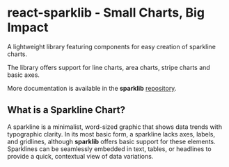 # react-sparklib - Small Charts, Big Impact

A lightweight library featuring components for easy creation of sparkline charts.

The library offers support for line charts, area charts, stripe charts and basic axes.

More documentation is available in the **sparklib** [repository](https://github.com/TobyBackstrom/sparklib).

## What is a Sparkline Chart?

A sparkline is a minimalist, word-sized graphic that shows data trends with typographic clarity. In its most basic form, a sparkline lacks axes, labels, and gridlines, although **sparklib** offers basic support for these elements. Sparklines can be seamlessly embedded in text, tables, or headlines to provide a quick, contextual view of data variations.
